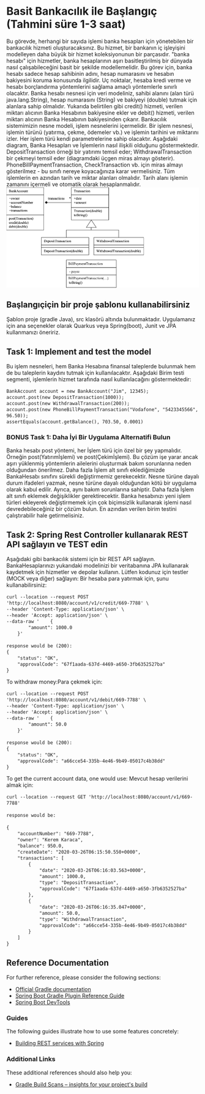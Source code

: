 # Basit Bankacılık ile Başlangıç (Tahmini süre 1-3 saat)

Bu görevde, herhangi bir sayıda işlemi banka hesapları için yönetebilen bir bankacılık hizmeti oluşturacaksınız. Bu hizmet, bir bankanın iç işleyişini modelleyen daha büyük bir hizmet koleksiyonunun bir parçasıdır. "banka hesabı" için hizmetler, banka hesaplarının aşırı basitleştirilmiş bir dünyada nasıl çalışabileceğini basit bir şekilde modellemelidir.
Bu görev için, banka hesabı sadece hesap sahibinin adını, hesap numarasını ve hesabın bakiyesini koruma konusunda ilgilidir. Uç noktalar, hesaba kredi verme ve hesabı borçlandırma yöntemlerini sağlama amaçlı yöntemlerle sınırlı olacaktır.
Banka hesabı nesnesi için veri modeliniz, sahibi alanını (alan türü java.lang.String), hesap numarasını (String) ve bakiyeyi (double) tutmak için alanlara sahip olmalıdır. Yukarıda belirtilen gibi credit() hizmeti, verilen miktarı alıcının Banka Hesabının bakiyesine ekler ve debit() hizmeti, verilen miktarı alıcının Banka Hesabının bakiyesinden çıkarır.
Bankacılık sistemimizin nesne modeli, işlem nesnelerini içermelidir. Bir işlem nesnesi, işlemin türünü (yatırma, çekme, ödemeler vb.) ve işlemin tarihini ve miktarını izler. Her işlem türü kendi parametrelerine sahip olacaktır. Aşağıdaki diagram, Banka Hesapları ve İşlemlerin nasıl ilişkili olduğunu göstermektedir. DepositTransaction örneği bir yatırımı temsil eder; WithdrawalTransaction bir çekmeyi temsil eder (diagramdaki üçgen miras almayı gösterir). PhoneBillPaymentTransaction, CheckTransaction vb. için miras almayı gösterilmez - bu sınıfı nereye koyacağınıza karar vermelisiniz. Tüm işlemlerin en azından tarih ve miktar alanları olmalıdır. Tarih alanı işlemin zamanını içermeli ve otomatik olarak hesaplanmalıdır.
![model](images/model.png)

## Başlangıç ​​için bir proje şablonu kullanabilirsiniz
Şablon proje (gradle Java), src klasörü altında bulunmaktadır. Uygulamanız için ana seçenekler olarak Quarkus veya Spring(boot), Junit ve JPA kullanmanızı öneririz.
## Task 1: Implement and test the model
Bu işlem nesneleri, hem Banka Hesabına finansal taleplerde bulunmak hem de bu taleplerin kaydını tutmak için kullanılacaktır. Aşağıdaki Birim testi segmenti, işlemlerin hizmet tarafında nasıl kullanılacağını göstermektedir:

    BankAccount account = new BankAccount("Jim", 12345);
    account.post(new DepositTransaction(1000));
    account.post(new WithdrawalTransaction(200));
    account.post(new PhoneBillPaymentTransaction("Vodafone", "5423345566", 96.50));
    assertEquals(account.getBalance(), 703.50, 0.0001)

### BONUS Task 1:  Daha İyi Bir Uygulama Alternatifi Bulun
Banka hesabı post yöntemi, her İşlem türü için özel bir şey yapmalıdır. Örneğin post(Yatırımİşlemi) ve post(Çekimİşlemi). Bu çözüm işe yarar ancak aşırı yüklenmiş yöntemlerin ailelerini oluşturmak bakım sorunlarına neden olduğundan önerilmez. Daha fazla İşlem alt sınıfı eklediğimizde BankaHesabı sınıfını sürekli değiştirmemiz gerekecektir. Nesne türüne dayalı durum ifadeleri yazmak, nesne türüne dayalı olduğundan kötü bir uygulama olarak kabul edilir. Ayrıca, aynı bakım sorunlarına sahiptir. Daha fazla İşlem alt sınıfı eklemek değişiklikler gerektirecektir. Banka hesabınızı yeni işlem türleri ekleyerek değiştirmemek için çok biçimsizlik kullanarak işlemi nasıl devredebileceğiniz bir çözüm bulun. En azından verilen birim testini çalıştırabilir hale getirmelisiniz.


## Task 2:  Spring Rest Controller kullanarak REST API sağlayın ve TEST edin
Aşağıdaki gibi bankacılık sistemi için bir REST API sağlayın. BankaHesaplarınızı yukarıdaki modelinizi bir veritabanına JPA kullanarak kaydetmek için hizmetler ve depolar kullanın. Lütfen kodunuz için testler (MOCK veya diğer) sağlayın:
Bir hesaba para yatırmak için, şunu kullanabilirsiniz:

    curl --location --request POST 'http://localhost:8080/account/v1/credit/669-7788' \
    --header 'Content-Type: application/json' \
    --header 'Accept: application/json' \
    --data-raw '    {
            "amount": 1000.0
        }'

    response would be (200):
    {
        "status": "OK",
        "approvalCode": "67f1aada-637d-4469-a650-3fb6352527ba"
    }

To withdraw money:Para çekmek için:

    curl --location --request POST 'http://localhost:8080/account/v1/debit/669-7788' \
    --header 'Content-Type: application/json' \
    --header 'Accept: application/json' \
    --data-raw '    {
            "amount": 50.0
        }'

    response would be (200):
    {
        "status": "OK",
        "approvalCode": "a66cce54-335b-4e46-9b49-05017c4b38dd"
    }

To get the current account data, one would use:  Mevcut hesap verilerini almak için:

    curl --location --request GET 'http://localhost:8080/account/v1/669-7788'

    response would be:

    {
        "accountNumber": "669-7788",
        "owner": "Kerem Karaca",
        "balance": 950.0,
        "createDate": "2020-03-26T06:15:50.550+0000",
        "transactions": [
            {
                "date": "2020-03-26T06:16:03.563+0000",
                "amount": 1000.0,
                "type": "DepositTransaction",
                "approvalCode": "67f1aada-637d-4469-a650-3fb6352527ba"
            },
            {
                "date": "2020-03-26T06:16:35.047+0000",
                "amount": 50.0,
                "type": "WithdrawalTransaction",
                "approvalCode": "a66cce54-335b-4e46-9b49-05017c4b38dd"
            }
        ]
    }


## Reference Documentation
For further reference, please consider the following sections:

* [Official Gradle documentation](https://docs.gradle.org)
* [Spring Boot Gradle Plugin Reference Guide](https://docs.spring.io/spring-boot/docs/2.2.5.RELEASE/gradle-plugin/reference/html/)
* [Spring Boot DevTools](https://docs.spring.io/spring-boot/docs/2.2.5.RELEASE/reference/htmlsingle/#using-boot-devtools)

### Guides
The following guides illustrate how to use some features concretely:

* [Building REST services with Spring](https://spring.io/guides/tutorials/bookmarks/)

### Additional Links
These additional references should also help you:
* [Gradle Build Scans – insights for your project's build](https://scans.gradle.com#gradle)



